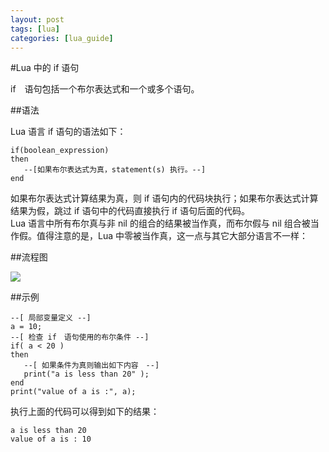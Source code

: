 ```yaml
---
layout: post
tags: [lua]
categories: [lua_guide]
---
```

#Lua 中的 if 语句  

if　语句包括一个布尔表达式和一个或多个语句。　　

##语法  

Lua 语言 if 语句的语法如下：  

```
if(boolean_expression)
then
   --[如果布尔表达式为真，statement(s) 执行。--]
end
```  

如果布尔表达式计算结果为真，则 if 语句内的代码块执行；如果布尔表达式计算结果为假，跳过 if 语句中的代码直接执行 if 语句后面的代码。  
Lua 语言中所有布尔真与非 nil 的组合的结果被当作真，而布尔假与 nil 组合被当作假。值得注意的是，Lua 中零被当作真，这一点与其它大部分语言不一样：  

##流程图  

![](http://www.tutorialspoint.com/lua/images/if_statement.jpg)

##示例  

```
--[ 局部变量定义 --]
a = 10;
--[ 检查 if　语句使用的布尔条件 --]
if( a < 20 )
then
   --[ 如果条件为真则输出如下内容　--]
   print("a is less than 20" );
end
print("value of a is :", a);
```  

执行上面的代码可以得到如下的结果：　　

```
a is less than 20
value of a is : 10
```
